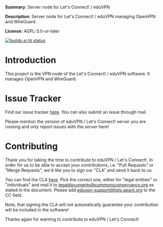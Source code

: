**Summary**: Server node for Let's Connect! / eduVPN 

**Description**: Server node for Let's Connect! / eduVPN managing OpenVPN and
WireGuard.

**License**: AGPL-3.0-or-later

[![builds.sr.ht status](https://builds.sr.ht/~fkooman/vpn-server-node.svg)](https://builds.sr.ht/~fkooman/vpn-server-node)

# Introduction

This project is the VPN node of the Let's Connect! / eduVPN software. It 
manages OpenVPN and WireGuard.

# Issue Tracker

Find our issue tracker [here](https://todo.sr.ht/~eduvpn/server). You can also 
submit an issue through mail. 

Please mention the version of eduVPN / Let's Connect! server you are running 
and _only_ report issues with the _server_ here!

# Contributing

Thank you for taking the time to contribute to eduVPN / Let's Connect!. In 
order for us to be able to accept your contributions, i.e. "Pull Requests" or
"Merge Requests", we'd like you to sign our "CLA" and send it back to us. 

You can find the CLA [here](https://commonsconservancy.org/resources/). Pick
the correct one, either for "legal entities" or "individuals" and mail it to
[legaldocuments@commonsconservancy.org](mailto:legaldocuments@commonsconservancy.org) 
as stated in the document. Please add 
[eduvpn-support@lists.geant.org](mailto:eduvpn-support@lists.geant.org) to the 
CC field.

Note, that signing the CLA will not automatically guarantee your contribution 
will be included in the software!

Thanks again for wanting to contribute to eduVPN / Let's Connect!
